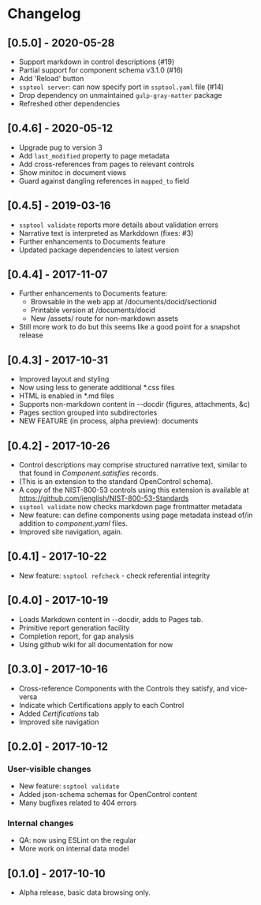 # Changelog

## [0.5.0] - 2020-05-28
- Support markdown in control descriptions (#19)
- Partial support for component schema v3.1.0 (#16)
- Add 'Reload' button
- `ssptool server`: can now specify port in `ssptool.yaml` file (#14)
- Drop dependency on unmaintained `gulp-gray-matter` package
- Refreshed other dependencies

## [0.4.6] - 2020-05-12
- Upgrade pug to version 3
- Add `last_modified` property to page metadata
- Add cross-references from pages to relevant controls
- Show minitoc in document views
- Guard against dangling references in `mapped_to` field

## [0.4.5] - 2019-03-16
- `ssptool validate` reports more details about validation errors
- Narrative text is interpreted as Markddown (fixes: #3)
- Further enhancements to Documents feature
- Updated package dependencies to latest version

## [0.4.4] - 2017-11-07
- Further enhancements to Documents feature:
  - Browsable in the web app at /documents/docid/sectionid
  - Printable version at /documents/docid
  - New /assets/ route for non-markdown assets
- Still more work to do but this seems like a good point for a snapshot release 

## [0.4.3] - 2017-10-31
- Improved layout and styling
- Now using less to generate additional *.css files
- HTML is enabled in *.md files
- Supports non-markdown content in --docdir (figures, attachments, &c)
- Pages section grouped into subdirectories
- NEW FEATURE (in process, alpha preview): documents

## [0.4.2] - 2017-10-26
- Control descriptions may comprise structured narrative text,
  similar to that found in *Component.satisfies* records.  
- (This is an extension to the standard OpenControl schema).
- A copy of the NIST-800-53 controls using this extension is 
  available at https://github.com/jenglish/NIST-800-53-Standards
- `ssptool validate` now checks markdown page frontmatter metadata
- New feature: can define components using page metadata 
  instead of/in addition to *component.yaml* files.
- Improved site navigation, again.

## [0.4.1] - 2017-10-22
- New feature: `ssptool refcheck` - check referential integrity

## [0.4.0] - 2017-10-19
- Loads Markdown content in --docdir, adds to Pages tab.
- Primitive report generation facility
- Completion report, for gap analysis 
- Using github wiki for all documentation for now

## [0.3.0] - 2017-10-16
- Cross-reference Components with the Controls they satisfy, and vice-versa
- Indicate which Certifications apply to each Control
- Added _Certifications_ tab
- Improved site navigation

## [0.2.0] - 2017-10-12
### User-visible changes
- New feature: `ssptool validate`
- Added json-schema schemas for OpenControl content
- Many bugfixes related to 404 errors
### Internal changes
- QA: now using ESLint on the regular
- More work on internal data model

## [0.1.0] - 2017-10-10
- Alpha release, basic data browsing only.
